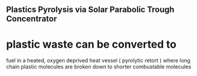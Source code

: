 ## Plastics Pyrolysis via Solar Parabolic Trough Concentrator

# plastic waste can be converted to 
fuel in a heated, oxygen deprived 
heat vessel ( pyrolytic retort ) 
where long chain plastic molecules 
are broken down to shorter combustable
molecules